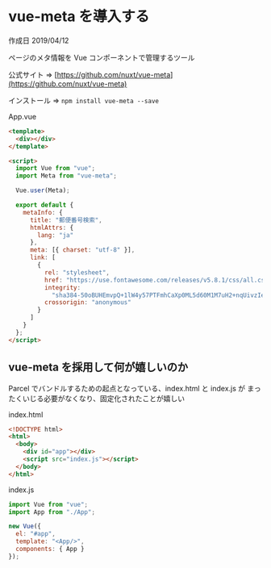 # vue-meta を導入する

作成日 2019/04/12

ページのメタ情報を Vue コンポーネントで管理するツール

公式サイト => [https://github.com/nuxt/vue-meta](https://github.com/nuxt/vue-meta)

インストール => `npm install vue-meta --save`

App.vue

```html
<template>
  <div></div>
</template>

<script>
  import Vue from "vue";
  import Meta from "vue-meta";

  Vue.user(Meta);

  export default {
    metaInfo: {
      title: "郵便番号検索",
      htmlAttrs: {
        lang: "ja"
      },
      meta: [{ charset: "utf-8" }],
      link: [
        {
          rel: "stylesheet",
          href: "https://use.fontawesome.com/releases/v5.8.1/css/all.css",
          integrity:
            "sha384-50oBUHEmvpQ+1lW4y57PTFmhCaXp0ML5d60M1M7uH2+nqUivzIebhndOJK28anvf",
          crossorigin: "anonymous"
        }
      ]
    }
  };
</script>
```

## vue-meta を採用して何が嬉しいのか

Parcel でバンドルするための起点となっている、index.html と index.js が
まったくいじる必要がなくなり、固定化されたことが嬉しい

index.html

```html
<!DOCTYPE html>
<html>
  <body>
    <div id="app"></div>
    <script src="index.js"></script>
  </body>
</html>
```

index.js

```js
import Vue from "vue";
import App from "./App";

new Vue({
  el: "#app",
  template: "<App/>",
  components: { App }
});
```
